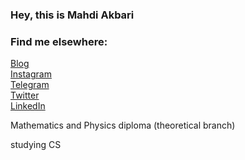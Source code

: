 ### Hey, this is Mahdi Akbari
 
### Find me elsewhere:
[Blog](https://blackestwhite.github.io) <br />
[Instagram](https://instagram.com/blackestwhite.eth) <br />
[Telegram](https://t.me/blackestwhite) <br />
[Twitter](https://twitter.com/byblackestwhite) <br />
[LinkedIn](https://www.linkedin.com/in/blackestwhite/) <br />

<p> Mathematics and Physics diploma (theoretical branch) </p>
<p> studying CS </p>
